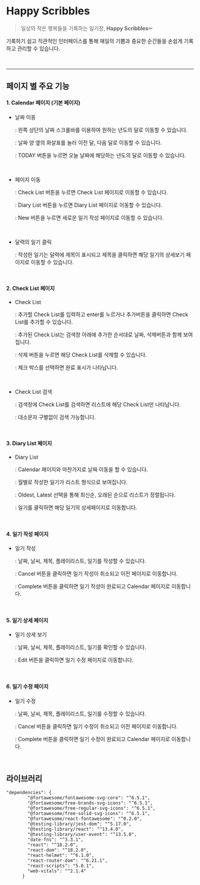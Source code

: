 # Happy Scribbles


> 일상의 작은 행복들을 기록하는 일기장, **Happy Scribbles**✏

기록하기 쉽고 직관적인 인터페이스를 통해 매일의 기쁨과 중요한 순간들을 손쉽게 기록하고 관리할 수 있습니다.

<br>

---
## 페이지 별 주요 기능
#### 1. Calendar 페이지 (기본 페이지)

- 날짜 이동

  
  : 왼쪽 상단의 날짜 스크롤바를 이용하여 원하는 년도의 달로 이동할 수 있습니다.

  : 날짜 양 옆의 화살표를 눌러 이전 달, 다음 달로 이동할 수 있습니다.

  : TODAY 버튼을 누르면 오늘 날짜에 해당하는 년도의 달로 이동할 수 있습니다.

<br>

- 페이지 이동


  : Check List 버튼을 누르면 Check List 페이지로 이동할 수 있습니다.
  
  : Diary List 버튼을 누르면 Diary List 페이지로 이동할 수 있습니다.
  
  : New 버튼을 누르면 새로운 일기 작성 페이지로 이동할 수 있습니다.

<br>

- 달력의 일기 클릭

  
  : 작성한 일기는 달력에 제목이 표시되고 제목을 클릭하면 해당 일기의 상세보기 페이지로 이동할 수 있습니다.

<br>

#### 2. Check List 페이지

- Check List

  
  : 추가할 Check List를 입력하고 enter를 누르거나 추가버튼을 클릭하면 Check List를 추가할 수 있습니다.

  : 추가된 Check List는 검색창 아래에 추가한 순서대로 날짜, 삭제버튼과 함께 보여집니다.

  : 삭제 버튼을 누르면 해당 Check List를 삭제할 수 있습니다.

  : 체크 박스를 선택하면 완료 표시가 나타납니다.

<br>

- Check List 검색
  

  : 검색창에 Check List를 검색하면 리스트에 해당 Check List만 나타납니다.
  
  : 대소문자 구별없이 검색 가능합니다.

<br>

#### 3. Diary List 페이지

- Diary List

  
  : Calendar 페이지와 마찬가지로 날짜 이동을 할 수 있습니다.

  : 월별로 작성한 일기가 리스트 형식으로 보여집니다.

  : Oldest, Latest 선택을 통해 최신순, 오래된 순으로 리스트가 정렬됩니다.

  : 일기를 클릭하면 해당 일기의 상세페이지로 이동합니다.

<br>

#### 4. 일기 작성 페이지

- 일기 작성

  
  : 날짜, 날씨, 제목, 플레이리스트, 일기를 작성할 수 있습니다.

  : Cancel 버튼을 클릭하면 일기 작성이 취소되고 이전 페이지로 이동합니다.

  : Complete 버튼을 클릭하면 일기 작성이 완료되고 Calendar 페이지로 이동합니다.

<br>

#### 5. 일기 상세 페이지

- 일기 상세 보기

  
  : 날짜, 날씨, 제목, 플레이리스트, 일기를 확인할 수 있습니다.

  : Edit 버튼을 클릭하면 일기 수정 페이지로 이동합니다.

<br>

#### 6. 일기 수정 페이지

- 일기 수정
  
  : 날짜, 날씨, 제목, 플레이리스트, 일기를 수정할 수 있습니다.

  : Cancel 버튼을 클릭하면 일기 수정이 취소되고 이전 페이지로 이동합니다.

  : Complete 버튼을 클릭하면 일기 수정이 완료되고 Calendar 페이지로 이동합니다.

<br>

## 라이브러리

```
"dependencies": {
        "@fortawesome/fontawesome-svg-core": "^6.5.1",
        "@fortawesome/free-brands-svg-icons": "^6.5.1",
        "@fortawesome/free-regular-svg-icons": "^6.5.1",
        "@fortawesome/free-solid-svg-icons": "^6.5.1",
        "@fortawesome/react-fontawesome": "^0.2.0",
        "@testing-library/jest-dom": "^5.17.0",
        "@testing-library/react": "^13.4.0",
        "@testing-library/user-event": "^13.5.0",
        "date-fns": "^3.3.1",
        "react": "^18.2.0",
        "react-dom": "^18.2.0",
        "react-helmet": "^6.1.0",
        "react-router-dom": "^6.21.1",
        "react-scripts": "5.0.1",
        "web-vitals": "^2.1.4"
      }
```

